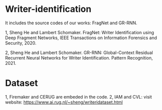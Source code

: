 # Writer-identification

It includes the source codes of our works: FragNet and GR-RNN.

1, Sheng He and Lambert Schomaker. FragNet: Writer Identification using Deep Fragment Networks, IEEE Transactions on Information Forensics and Security, 2020.

2, Sheng He and Lambert Schomaker. GR-RNN: Global-Context Residual Recurrent  Neural Networks for Writer Identification. Pattern Recognition, 2021.

# Dataset
1, Firemaker and CERUG are embeded in the code.
2, IAM and CVL: visit website: https://www.ai.rug.nl/~sheng/writeridataset.html

